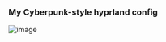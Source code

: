 ### My Cyberpunk-style hyprland config ###

![image](https://github.com/user-attachments/assets/9afbc88c-05aa-4fa2-81d7-8cacfb5d15f4)
